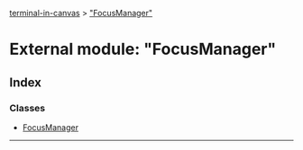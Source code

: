[terminal-in-canvas](../README.md) > ["FocusManager"](../modules/_focusmanager_.md)



# External module: "FocusManager"

## Index

### Classes

* [FocusManager](../classes/_focusmanager_.focusmanager.md)



---
